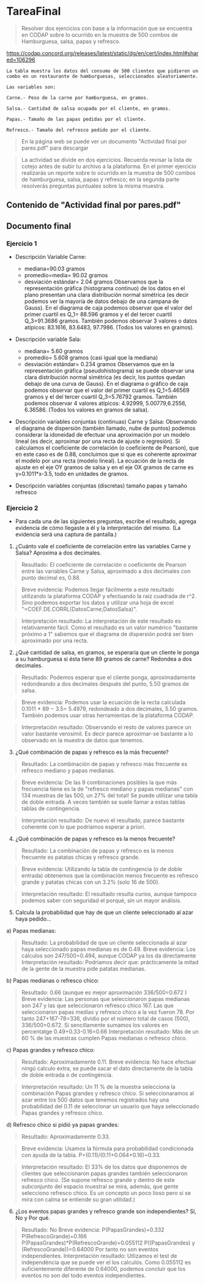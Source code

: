 # TareaFinal
> Resolver dos ejercicios con base a la información que se encuentra en CODAP sobre lo ocurrido en la muestra de 500 combos de Hamburguesa, salsa, papas y refresco.

https://codap.concord.org/releases/latest/static/dg/en/cert/index.html#shared=106296  

    La tabla muestra los datos del consumo de 500 clientes que pidieron un combo en un restaurante de hamburguesas, seleccionados aleatoriamente.

    Las variables son:

    Carne.- Peso de la carne por hamburguesa, en gramos.

    Salsa.- Cantidad de salsa ocupada por el cliente, en gramos.

    Papas.- Tamaño de las papas pedidas por el cliente.

    Refresco.- Tamaño del refresco pedido por el cliente.

> En la página web se puede ver un documento "Actividad final por pares.pdf" para descargar

> La actividad se divide en dos ejercicios. Recuerda revisar la lista de cotejo antes de subir tu archivo a la plataforma. En el primer ejercicio realizarás un reporte sobre lo ocurrido en la muestra de 500 combos de hamburguesa, salsa, papas y refresco; en la segunda parte resolverás preguntas puntuales sobre la misma muestra.

## Contenido de "Actividad final por pares.pdf"

## Documento final

### Ejercicio 1

*  Descripción Variable Carne:
    - mediana=90.03 gramos
    - promedio=media= 90.02 gramos
    - desviación estándar= 2.04 gramos
Observamos que la representación gráfica (histograma continuo) de los datos en el plano presentan una clara distribución normal simétrica (es decir podemos ver la mayoría de datos debajo de una campana de Gauss).
En el diagrama de caja podemos observar que el valor del primer cuartil es Q_1= 88.596 gramos y el del tercer cuartil Q_3=91.3686 gramos. También podemos observar 3 valores o datos atípicos: 83.1616, 83.6483, 97.7986. (Todos los valores en gramos).

* Descripción variable Sala:
    - mediana= 5.60 gramos
    - promedio= 5.608 gramos (casi igual que la mediana)
    - desviación estándar= 0.234 gramos
Observamos que en la representación gráfica (pseudohistograma) se puede observar una clara distribución normal simétrica (es decir, los puntos quedan debajo de una curva de Gauss).
En el diagrama o gráfico  de caja podemos observar que el valor del primer cuartil es Q_1=5.46569  gramos y el del tercer cuartil Q_3=5.76792 gramos. También podemos observar 4 valores atípicos: 4.92999, 5.00779,6.2556, 6.36586. (Todos los valores en gramos de salsa).

* Descripción variables conjuntas (continuas) Carne y Salsa:
Observando el diagrama de dispersión (también llamado, nube de puntos) podemos considerar la idoneidad de efectuar una aproximación por un modelo lineal (es decir, aproximar por una recta de ajuste o regresión). Si calculamos el coeficiente de correlación (o coeficiente de Pearson), que en este caso es de 0.88, concluimos que si que es coherente aproximar el modelo por una recta (modelo lineal). La ecuación  de la recta de ajuste en el eje OY gramos de salsa y  en el eje OX gramos de carne es y=0.1011*x-3.5, todo en unidades de gramos.

* Descripción variables conjuntas (discretas) tamaño papas y tamaño refresco 

### Ejercicio 2
* Para cada una de las siguientes preguntas, escribe el resultado, agrega
evidencia de cómo llegaste a él y la interpretación del mismo. (La
evidencia será una captura de pantalla.)

1. ¿Cuánto vale el coeficiente de correlación entre las variables Carne y
Salsa? Aproxima a dos decimales.

>Resultado: 
El coeficiente de correlación o coeficiente de Pearson entre las variables Carne y
Salsa, aproximado a dos decimales con punto decimal es, 0.88.

>Breve evidencia:
Podemos llegar fácilmente a este resultado utilizando la plataforma CODAP y efectuando la raíz cuadrada de r^2. Sino podemos exportar los datos y utilizar una hoja de excel "=COEF.DE.CORRL(DatosCarne;DatosSalsa)".

>Interpretación resultado:
La interpretación de este resultado es relativamente fácil. Como el resultado es un valor numérico "bastante próximo a 1" sabemos que el diagrama de dispersión podrá ser bien aproximado por una recta.

2. ¿Qué cantidad de salsa, en gramos, se esperaría que un cliente le ponga
a su hamburguesa si ésta tiene 89 gramos de carne? Redondea a dos
decimales.

>Resultado: 
Podemos esperar que el cliente ponga, aproximadamente redondeando a dos decimales después del punto, 5.50 gramos de salsa.

>Breve evidencia:
Podemos usar la ecuación de la recta calculada
0.1011 * 89 − 3.5= 5.4979, redondeado a dos decimales, 5.50 gramos. También podemos usar otras herramientas de la plataforma CODAP.

>Interpretación resultado:
Observando el resto de valores parece un valor bastante verosímil. Es decir parece aproximar-se bastante a lo observado en la muestra de datos que tenemos.

3. ¿Qué combinación de papas y refresco es la más frecuente?

>Resultado:
La combinación de papas y refresco más frecuente es refresco mediano y papas medianas.

>Breve evidencia:
De las 9 combinaciones posibles la que más frecuencia tiene es la de "refresco mediano y papas medianas" con 134 muestras de las 500, un 27% del total! Se puede utilizar una tabla de doble entrada. A veces también se suele llamar a estas tablas tablas de contingencia. 

>Interpretación resultado:
De nuevo el resultado, parece bastante coherente con lo que podríamos esperar a priori.

4. ¿Qué combinación de papas y refresco es la menos frecuente?

>Resultado:
La combinación de papas y refresco es la menos frecuente es patatas chicas y refresco grande.

>Breve evidencia:
Utilizando la tabla de contingencia (o de doble entrada) obtenemos que la combinación menos frecuente es refresco grande y patatas chicas con un 3.2% (solo 16 de 500).

>Interpretación resultado:
El resultado resulta curios, aunque tampoco podemos saber con seguridad el porqué, sin un mayor análisis.

5. Calcula la probabilidad que hay de que un cliente seleccionado al azar
haya pedido...

a) Papas medianas:
>Resultado: 
La probabilidad de que un cliente seleccionada al azar haya seleccionado papas medianas es de  0.49.
>Breve evidencia: Los cálculos  son 247/500=0.494, aunque CODAP ya los da directamente
>Interpretación resultado:
Podríamos decir que: prácticamente la mitad de la gente de la muestra pide patatas medianas. 

b) Papas medianas o refresco chico:
>Resultado: 0.66 (aunque es mejor aproximación 336/500=0.672 )
>Breve evidencia: Las personas que seleccionaron papas medianas son 247 y las que seleccionaron refresco chico 167. Las que seleccionaron papas medias y refresco chico a la vez fueron 78. Por tanto 247+167-78=336, dividio por el número total de casos (500), 336/500=0.672. Si sencillamente sumamos los valores en percentatge 0.49+0.33-0.16=0.66
>Interpretación resultado:
Más de un 60 % de las muestras cumplen Papas medianas o refresco chico.

c) Papas grandes y refresco chico:
>Resultado:  Aproximadamente 0.11.
>Breve evidencia: No hace efectuar ningú calculo extra, se puede sacar el dato directamente de la tabla de doble entrada o de contingència.

>Interpretación resultado: Un 11 % de la muestra selecciona la combinación Papas grandes y refresco chico. Si seleccionaramos al azar entre los 500 datos que tenemos registrados hay una probabilidad del 0.11 de seleccionar un usuario que haya seleccionado Papas grandes y refresco chico.

d) Refresco chico si pidió ya papas grandes:
>Resultado: Aproximadamente 0.33.

>Breve evidencia: Usamos la fórmula para probabilidad condicionada con ayuda de la tabla. P=(0.11)/(0.11+0.064+0.16)~0.33.

>Interpretación resultado: El 33% de los datos que disponemos de clientes que seleccionaron papas grandes también seleccionaron refresco chico. (Se supone refresco grande y dentro de este subconjunto del espacio muestral se mira, además, que gente selecciono refresco chico. Es un concepto un poco lioso pero si se mira con calma se entiende su gran utilidad.)  


6. ¿Los eventos papas grandes y refresco grande son independientes? Sí,
No y Por qué.
>Resultado: No
>Breve evidencia: 
P(PapasGrandes)=0.332
P(RefrescoGrande)=0.166
P(PapasGrandes)*P(RefrescoGrande)=0.055112
P((PapasGrandes) y (RefrescoGrande))=0.64000
Por tanto no son eventos independientes.
>Interpretación resultado: Utlizamos el test de independència que se puede ver el los calculós. Como 0.055112 es suficientemente diferente de 0.64000, podemos concluir que los eventos no son del todo eventos independientes. 

